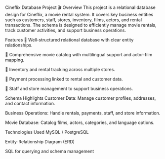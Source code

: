 Cineflix Database Project 🎬
Overview
This project is a relational database design for Cineflix, a movie rental system. It covers key business entities such as customers, staff, stores, inventory, films, actors, and rental transactions. The schema is designed to efficiently manage movie rentals, track customer activities, and support business operations.

Features
📂 Well-structured relational database with clear entity relationships.

🎥 Comprehensive movie catalog with multilingual support and actor-film mapping.

🛒 Inventory and rental tracking across multiple stores.

🧾 Payment processing linked to rental and customer data.

👤 Staff and store management to support business operations.

Schema Highlights
Customer Data: Manage customer profiles, addresses, and contact information.

Business Operations: Handle rentals, payments, staff, and store information.

Movie Database: Catalog films, actors, categories, and language options.

Technologies Used
MySQL / PostgreSQL

Entity-Relationship Diagram (ERD)

SQL for querying and schema management

